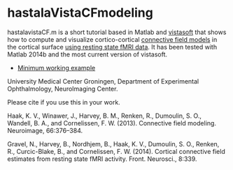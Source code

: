 # hastalaVistaCFmodeling
  

hastalavistaCF.m is a short tutorial based in Matlab and [vistasoft](https://github.com/vistalab/vistasoft) that shows how to compute and visualize cortico-cortical [connective field models](http://www.ncbi.nlm.nih.gov/pubmed/23110879) in the cortical surface [using resting state fMRI data](https://www.ncbi.nlm.nih.gov/pmc/articles/PMC4215614/). It has been tested with Matlab 2014b and the most current version of vistasoft. 
  
* [Minimum working example](https://drive.google.com/drive/folders/1zI58dCh4KGFACPpYfNOeFDdFD_OZ_Qpv?usp=sharing)

University Medical Center Groningen, Department of Experimental Ophthalmology, NeuroImaging Center.
    
Please cite if you use this in your work.
  
Haak, K. V., Winawer, J., Harvey, B. M., Renken, R., Dumoulin, S. O., Wandell, B. A., and Cornelissen, F. W. (2013). Connective field modeling. Neuroimage, 66:376–384.
  
Gravel, N., Harvey, B., Nordhjem, B., Haak, K. V., Dumoulin, S. O., Renken, R., Curcic-Blake, B., and Cornelissen, F. W. (2014). Cortical connective field estimates from resting state fMRI activity. Front. Neurosci., 8:339.
 
